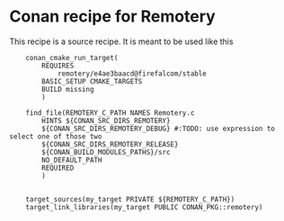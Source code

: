 Conan recipe for Remotery
=========================


This recipe is a source recipe. It is meant to be used like this

```
    conan_cmake_run_target(
        REQUIRES
            remotery/e4ae3baacd@firefalcom/stable
        BASIC_SETUP CMAKE_TARGETS
        BUILD missing
        )

    find_file(REMOTERY_C_PATH NAMES Remotery.c
        HINTS ${CONAN_SRC_DIRS_REMOTERY}
        ${CONAN_SRC_DIRS_REMOTERY_DEBUG} #:TODO: use expression to select one of those two
        ${CONAN_SRC_DIRS_REMOTERY_RELEASE}
        ${CONAN_BUILD_MODULES_PATHS}/src
        NO_DEFAULT_PATH
        REQUIRED
        )


    target_sources(my_target PRIVATE ${REMOTERY_C_PATH})
    target_link_libraries(my_target PUBLIC CONAN_PKG::remotery)
```